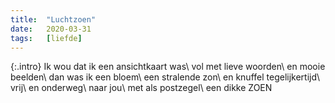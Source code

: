 ```yaml
---
title:  "Luchtzoen"
date:   2020-03-31
tags:   [liefde]
---
```


{:.intro}
Ik wou dat ik een ansichtkaart was\\
vol met lieve woorden\\
en mooie beelden\\
dan was ik een bloem\\
een stralende zon\\
en knuffel tegelijkertijd\\
vrij\\
en onderweg\\
naar jou\\
met als postzegel\\
een dikke ZOEN
